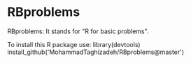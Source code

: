 # RBproblems
RBproblems: It stands for "R for basic problems". 

To install this R package use:
library(devtools)
install_github('MohammadTaghizadeh/RBproblems@master')
